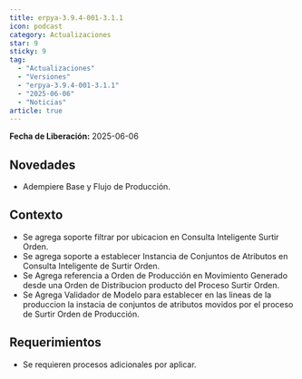 ```yaml
---
title: erpya-3.9.4-001-3.1.1
icon: podcast
category: Actualizaciones
star: 9
sticky: 9
tag:
  - "Actualizaciones"
  - "Versiones"
  - "erpya-3.9.4-001-3.1.1"
  - "2025-06-06"
  - "Noticias"
article: true
---
```


**Fecha de Liberación:** 2025-06-06

## Novedades

- Adempiere Base y Flujo de Producción.

## Contexto

- Se agrega soporte filtrar por ubicacion en Consulta Inteligente Surtir Orden.
- Se agrega soporte a establecer Instancia de Conjuntos de Atributos en Consulta Inteligente de Surtir Orden.
- Se Agrega referencia a Orden de Producción en Movimiento Generado desde una Orden de Distribucion producto del Proceso Surtir Orden.
- Se Agrega Validador de Modelo para establecer en las lineas de la produccion la instacia de conjuntos de atributos movidos por el proceso de Surtir Orden de Producción.

## Requerimientos

- Se requieren procesos adicionales por aplicar.
